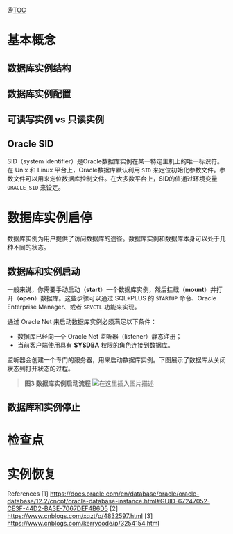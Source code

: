 ﻿@[TOC](Oracle数据库实例：基础知识)

# 基本概念
## 数据库实例结构

## 数据库实例配置

## 可读写实例 vs 只读实例

## Oracle SID
SID（system identifier）是Oracle数据库实例在某一特定主机上的唯一标识符。在 Unix 和 Linux 平台上，Oracle数据库默认利用 `SID` 来定位初始化参数文件。参数文件可以用来定位数据库控制文件。在大多数平台上，SID的值通过环境变量 `ORACLE_SID` 来设定。

# 数据库实例启停
数据库实例为用户提供了访问数据库的途径。数据库实例和数据库本身可以处于几种不同的状态。

## 数据库和实例启动
一般来说，你需要手动启动（**start**）一个数据库实例，然后挂载（**mount**）并打开（**open**）数据库。这些步骤可以通过 SQL*PLUS 的 `STARTUP` 命令、Oracle Enterprise Manager、或者 `SRVCTL` 功能来实现。

通过 Oracle Net 来启动数据库实例必须满足以下条件：

- 数据库已经向一个 Oracle Net 监听器（listener）静态注册；
- 当前客户端使用具有 **SYSDBA** 权限的角色连接到数据库。

监听器会创建一个专门的服务器，用来启动数据库实例。下图展示了数据库从关闭状态到打开状态的过程。

>**图3 数据库实例启动流程**
![在这里插入图片描述](https://img-blog.csdnimg.cn/img_convert/4b3b87022419fe315b1001b806a94fd8.gif#pic_center)



## 数据库和实例停止


# 检查点

# 实例恢复





References
[1\] https://docs.oracle.com/en/database/oracle/oracle-database/12.2/cncpt/oracle-database-instance.html#GUID-67247052-CE3F-44D2-BA3E-7067DEF4B6D5
[2\] https://www.cnblogs.com/xqzt/p/4832597.html
[3\] https://www.cnblogs.com/kerrycode/p/3254154.html

